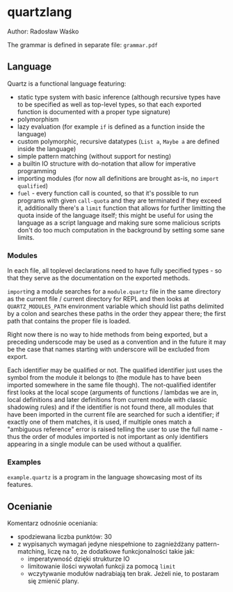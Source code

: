 # quartzlang

Author: Radosław Waśko

The grammar is defined in separate file: `grammar.pdf`

## Language
Quartz is a functional language featuring:
- static type system with basic inference (although recursive types have to be specified as well as top-level types, so that each exported function is documented with a proper type signature)
- polymorphism
- lazy evaluation (for example `if` is defined as a function inside the language)
- custom polymorphic, recursive datatypes (`List a`, `Maybe a` are defined inside the language)
- simple pattern matching (without support for nesting)
- a builtin IO structure with do-notation that allow for imperative programming
- importing modules (for now all definitions are brought as-is, no `import qualified`)
- `fuel` - every function call is counted, so that it's possible to run programs with given `call-quota` and they are terminated if they exceed it, additionally there's a `limit` function that allows for further limitting the quota inside of the language itself;
  this might be useful for using the language as a script language and making sure some malicious scripts don't do too much computation in the background by setting some sane limits.

### Modules
In each file, all toplevel declarations need to have fully specified types - so that they serve as the documentation on the exported methods.

`import`ing a module searches for a `module.quartz` file in the same directory as the current file / current directory for REPL and then looks at `QUARTZ_MODULES_PATH` environment variable which should list paths delimited by a colon and searches these paths in the order they appear there; the first path that contains the proper file is loaded.

Right now there is no way to hide methods from being exported, but a preceding underscode may be used as a convention and in the future it may be the case that names starting with underscore will be excluded from export.

Each identifier may be qualified or not.
The qualified identifier just uses the symbol from the module it belongs to (the module has to have been imported somewhere in the same file though).
The not-qualified identifer first looks at the local scope (arguments of functions / lambdas we are in, local definitions and later definitions from current module with classic shadowing rules) and if the identifier is not found there, all modules that have been imported in the current file are searched for such a identifier; if exactly one of them matches, it is used, if multiple ones match a "ambiguous reference" error is raised telling the user to use the full name - thus the order of modules imported is not important as only identifiers appearing in a single module can be used without a qualifier.

### Examples
`example.quartz` is a program in the language showcasing most of its features.


## Ocenianie
Komentarz odnośnie oceniania:
- spodziewana liczba punktów: 30
- z wypisanych wymagań jedyne niespełnione to zagnieżdżany pattern-matching, liczę na to, że dodatkowe funkcjonalności takie jak:
  - imperatywność dzięki strukturze IO
  - limitowanie ilości wywołań funkcji za pomocą `limit`
  - wczytywanie modułów
  nadrabiają ten brak. Jeżeli nie, to postaram się zmienić plany.
